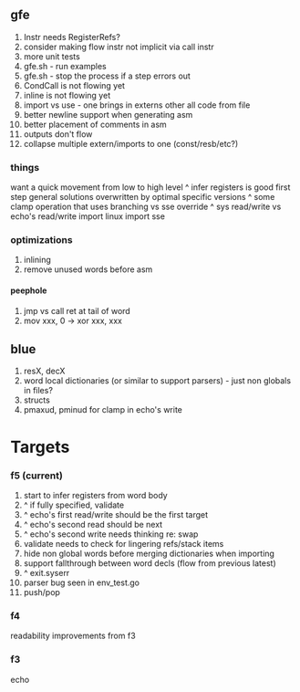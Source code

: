 ## gfe

1. Instr needs RegisterRefs?
1. consider making flow instr not implicit via call instr
1. more unit tests
1. gfe.sh - run examples
1. gfe.sh - stop the process if a step errors out
1. CondCall is not flowing yet
1. inline is not flowing yet
1. import vs use - one brings in externs other all code from file
1. better newline support when generating asm
1. better placement of comments in asm
1. outputs don't flow
1. collapse multiple extern/imports to one (const/resb/etc?) 

### things

want a quick movement from low to high level
^ infer registers is good first step
general solutions overwritten by optimal specific versions
^ some clamp operation that uses branching vs sse override
^ sys read/write vs echo's read/write
import linux
import sse

### optimizations

1. inlining
1. remove unused words before asm

#### peephole

1. jmp vs call ret at tail of word
1. mov xxx, 0 -> xor xxx, xxx

## blue

1. resX, decX
1. word local dictionaries (or similar to support parsers) - just non globals in files?
1. structs
1. pmaxud, pminud for clamp in echo's write

# Targets

### f5 (current)

1. start to infer registers from word body
1. ^ if fully specified, validate
1. ^ echo's first read/write should be the first target
1. ^ echo's second read should be next
1. ^ echo's second write needs thinking re: swap
1. validate needs to check for lingering refs/stack items
1. hide non global words before merging dictionaries when importing
1. support fallthrough between word decls (flow from previous latest)
1. ^ exit.syserr
1. parser bug seen in env_test.go
1. push/pop

### f4

readability improvements from f3

### f3

echo
